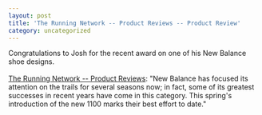 ```yaml
---
layout: post
title: 'The Running Network -- Product Reviews -- Product Review'
category: uncategorized
---
```


Congratulations to Josh for the recent award on one of his New Balance shoe designs.
<br />
<br /><a href="http://www.runningnetwork.com/productreviews/springshoereview04awards.html">The Running Network -- Product Reviews</a>: "New Balance has focused its attention on the trails for several seasons now; in fact, some of its greatest successes in recent years have come in this category. This spring's introduction of the new 1100 marks their best effort to date."
